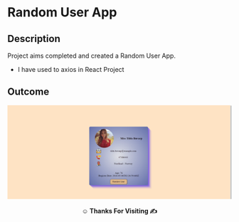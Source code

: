 <!-- <p>Clarusway<img align="right"
  src="https://secure.meetupstatic.com/photos/event/3/1/b/9/600_488352729.jpeg"  width="15px"></p> -->

# Random User App

## Description

Project aims completed and created a Random User App.

- I have used to axios in React Project

## Outcome

![Project 004 Snapshot](random-user-app.gif)



**<p align="center">&#9786; Thanks For Visiting &#9997;</p>**
